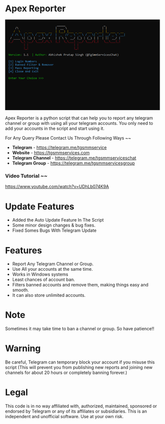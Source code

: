 # Apex Reporter

  <img src="https://github.com/TgSmmServices/Apex-Reporter/blob/main/ApexReporter.PNG" />

  Apex Reporter is a python script that can help you to report any telegram channel or group with using all your telegram accounts. You only need to add your accounts in the script and start using it.

For Any Query Please Contact Us Through Following Ways ~~ 

* **Telegram** - https://telegram.me/tgsmmservice 
* **Website** - https://tgsmmservices.com 
* **Telegram Channel** - https://telegram.me/tgsmmserviceschat
* **Telegram Group** - https://telegram.me/tgsmmservicesgroup

### Video Tutorial ~~

https://www.youtube.com/watch?v=UDhLb074K9A

# Update Features

- Added the Auto Update Feature In The Script
- Some minor design changes & bug fixes.
- Fixed Somes Bugs With Telegram Update

# Features

* Report Any Telegram Channel or Group.
* Use All your accounts at the same time.
* Works in Windows systems
* Least chances of account ban.
* Filters banned accounts and remove them, making things easy and smooth.
* It can also store unlimited accounts.

# Note

Sometimes it may take time to ban a channel or group. So have patience!!

# Warning

Be careful, Telegram can temporary block your account if you misuse this script (This will prevent you from publishing new reports and joining new channels for about 20 hours or completely banning forever.)

# Legal
This code is in no way affiliated with, authorized, maintained, sponsored or endorsed by Telegram or any of its affiliates or subsidiaries. This is an independent and unofficial software. Use at your own risk.
